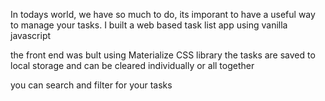 In todays world, we have so much to do, its imporant to have a useful way to manage your tasks. 
I built a web based task list app using vanilla javascript  

the front end was bult  using Materialize CSS library
the tasks are saved to local storage and can be cleared individually or all together

you can search and filter for your tasks


